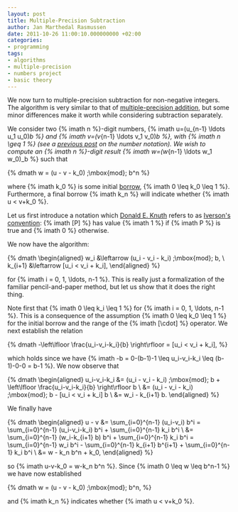 ```yaml
---
layout: post
title: Multiple-Precision Subtraction
author: Jan Marthedal Rasmussen
date: 2011-10-26 11:00:10.000000000 +02:00
categories:
- programming
tags:
- algorithms
- multiple-precision
- numbers project
- basic theory
---
```

We now turn to multiple-precision subtraction for non-negative integers. The algorithm is very similar to that of [multiple-precision addition](/2011/10/multiple-precision-addition.html), but some minor differences make it worth while considering subtraction separately.

We consider two {% imath n %}-digit numbers, {% imath u=(u_{n-1} \ldots u_1 u_0)_b %} and {% imath v=(v_{n-1} \ldots v_1 v_0)_b %}, with {% imath n \geq 1 %} (see a [previous post](/2011/10/multiple-precision-number-representation.html) on the number notation). We wish to compute an {% imath n %}-digit result {% imath w=(w_{n-1} \ldots w_1 w_0)_b %} such that

{% dmath w = (u - v - k_0) \;\mbox{mod}\; b^n %}

where {% imath k_0 %} is some initial [borrow](http://mathworld.wolfram.com/Borrow.html), {% imath 0 \leq k_0 \leq 1 %}. Furthermore, a final borrow {% imath k_n %} will indicate whether {% imath u < v+k_0 %}.<span></span>

Let us first introduce a notation which [Donald E. Knuth](http://www-cs-faculty.stanford.edu/~uno/) refers to as [Iverson's convention](http://en.wikipedia.org/wiki/Iverson_bracket): {% imath [P] %} has value {% imath 1 %} if {% imath P %} is true and {% imath 0 %} otherwise.

We now have the algorithm:

{% dmath \begin{aligned} w_i     &\leftarrow (u_i - v_i - k_i) \;\mbox{mod}\; b, \\ k_{i+1} &\leftarrow [u_i < v_i + k_i], \end{aligned} %}

for {% imath i = 0, 1, \ldots, n-1 %}. This is really just a formalization of the familiar pencil-and-paper method, but let us show that it does the right thing.

Note first that {% imath 0 \leq k_i \leq 1 %} for {% imath i = 0, 1, \ldots, n-1 %}. This is a consequence of the assumption {% imath 0 \leq k_0 \leq 1 %} for the initial borrow and the range of the {% imath [\cdot] %} operator. We next establish the relation

{% dmath -\left\lfloor \frac{u_i-v_i-k_i}{b} \right\rfloor = [u_i < v_i + k_i], %}

which holds since we have {% imath -b = 0-(b-1)-1 \leq u_i-v_i-k_i \leq (b-1)-0-0 = b-1 %}. We now observe that

{% dmath \begin{aligned} u_i-v_i-k_i &= (u_i - v_i - k_i) \;\mbox{mod}\; b + \left\lfloor \frac{u_i-v_i-k_i}{b} \right\rfloor b \\ &= (u_i - v_i - k_i) \;\mbox{mod}\; b - [u_i < v_i + k_i] b \\ &= w_i - k_{i+1} b. \end{aligned} %}

We finally have

{% dmath \begin{aligned} u - v &= \sum_{i=0}^{n-1} (u_i-v_i) b^i = \sum_{i=0}^{n-1} (u_i-v_i-k_i) b^i + \sum_{i=0}^{n-1} k_i b^i \\ &= \sum_{i=0}^{n-1} (w_i-k_{i+1} b) b^i + \sum_{i=0}^{n-1} k_i b^i = \sum_{i=0}^{n-1} w_i b^i - \sum_{i=0}^{n-1} k_{i+1} b^{i+1} + \sum_{i=0}^{n-1} k_i b^i \\ &= w - k_n b^n + k_0, \end{aligned} %}

so {% imath u-v-k_0 = w-k_n b^n %}. Since {% imath 0 \leq w \leq b^n-1 %} we have now established

{% dmath w = (u - v - k_0) \;\mbox{mod}\; b^n, %}

and {% imath k_n %} indicates whether {% imath u < v+k_0 %}.

